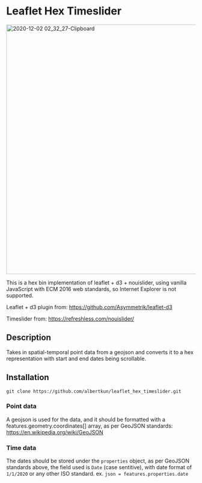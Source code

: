 # Leaflet Hex Timeslider
<img width="664" alt="2020-12-02 02_32_27-Clipboard" src="https://user-images.githubusercontent.com/8574425/100862385-f6086600-3447-11eb-8ecf-9717d8d73be6.png">

This is a hex bin implementation of leaflet + d3 + nouislider, using vanilla JavaScript with ECM 2016 web standards, so Internet Explorer is not supported.

Leaflet + d3 plugin from:
https://github.com/Asymmetrik/leaflet-d3

Timeslider from:
https://refreshless.com/nouislider/
## Description
Takes in spatial-temporal point data from a geojson and converts it to a hex representation with start and end dates being scrollable.

## Installation
`git clone https://github.com/albertkun/leaflet_hex_timeslider.git`

### Point data
A geojson is used for the data, and it should be formatted with a features.geometry.coordinates[] array, as per GeoJSON standards:
https://en.wikipedia.org/wiki/GeoJSON

### Time data
The dates should be stored under the `properties` object, as per GeoJSON standards above, the field used is `Date` (case sentitive), with date format of `1/1/2020` or any other ISO standard.
ex. `json = features.properties.date`
